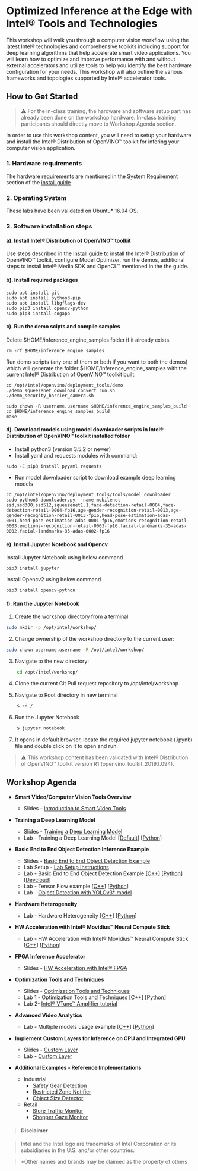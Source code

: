# Optimized Inference at the Edge with Intel® Tools and Technologies
This workshop will walk you through a computer vision workflow using the latest Intel® technologies and comprehensive toolkits including support for deep learning algorithms that help accelerate smart video applications. You will learn how to optimize and improve performance with and without external accelerators and utilize tools to help you identify the best hardware configuration for your needs. This workshop will also outline the various frameworks and topologies supported by Intel® accelerator tools.

## How to Get Started

> :warning: For the in-class training, the hardware and software setup part has already been done on the workshop hardware. In-class training participants should directly move to Workshop Agenda section.

In order to use this workshop content, you will need to setup your hardware and install the Intel® Distribution of OpenVINO™ toolkit for infering your computer vision application.  
### 1. Hardware requirements
The hardware requirements are mentioned in the System Requirement section of the [install guide](https://software.intel.com/en-us/articles/OpenVINO-Install-Linux)

### 2. Operating System
These labs have been validated on Ubuntu* 16.04 OS.

### 3. Software installation steps
#### a). Install Intel® Distribution of OpenVINO™ toolkit
Use steps described in the [install guide](https://software.intel.com/en-us/articles/OpenVINO-Install-Linux)
to install the Intel® Distribution of OpenVINO™ toolkit, configure Model Optimizer, run the demos, additional steps to install Intel® Media SDK and OpenCL™ mentioned in the the guide.

#### b). Install required packages
	sudo apt install git
	sudo apt install python3-pip
	sudo apt install libgflags-dev
	sudo pip3 install opencv-python
	sudo pip3 install cogapp

#### c). Run the demo scipts and compile samples
Delete $HOME/inference_engine_samples folder if it already exists.

	rm -rf $HOME/inference_engine_samples

Run demo scripts (any one of them or both if you want to both the demos) which will generate the folder $HOME/inference_engine_samples with the current Intel® Distribution of OpenVINO™ toolkit built.

	cd /opt/intel/openvino/deployment_tools/demo
	./demo_squeezenet_download_convert_run.sh
	./demo_security_barrier_camera.sh

	sudo chown -R username.username $HOME/inference_engine_samples_build
	cd $HOME/inference_engine_samples_build
	make

#### d). Download models using model downloader scripts in Intel® Distribution of OpenVINO™ toolkit installed folder
   - Install python3 (version 3.5.2 or newer)
   - Install yaml and requests modules with command:

	sudo -E pip3 install pyyaml requests

   - Run model downloader script to download example deep learning models

	cd /opt/intel/openvino/deployment_tools/tools/model_downloader
	sudo python3 downloader.py --name mobilenet-ssd,ssd300,ssd512,squeezenet1.1,face-detection-retail-0004,face-detection-retail-0004-fp16,age-gender-recognition-retail-0013,age-gender-recognition-retail-0013-fp16,head-pose-estimation-adas-0001,head-pose-estimation-adas-0001-fp16,emotions-recognition-retail-0003,emotions-recognition-retail-0003-fp16,facial-landmarks-35-adas-0002,facial-landmarks-35-adas-0002-fp16

<!---
#### e). Install Intel® System Studio, VNC viewer and Setup on development machine

Follow the [guide](./up2-vision-kit/setup_intel_system_studio_2019.md) to install Intel® System Studio and VNC viewer on your development machine.
--->

#### e). Install Jupyter Notebook and Opencv
Install Jupyter Notebook using below command

	pip3 install jupyter

Install Opencv2 using below command

	pip3 install opencv-python

#### f). Run the Jupyter Notebook
1.	Create the workshop directory from a terminal:

```bash
sudo mkdir -p /opt/intel/workshop/
```
2.	Change ownership of the workshop directory to the current user:

```bash
sudo chown username.username -R /opt/intel/workshop/
```
3.	Navigate to the new directory:
```bash
	cd /opt/intel/workshop/
```

4.	Clone the current Git Pull request repository to /opt/intel/workshop

5. Navigate to Root directory in new terminal

```bash
	$ cd /
```


6. Run the Jupyter Notebook
```bash
	$ jupyter notebook
```

7. It opens in default browser, locate the required jupyter notebook (.ipynb) file and double click on it to open and run.

> :warning: This workshop content has been validated with Intel® Distribution of OpenVINO™ toolkit version R1 (openvino_toolkit_2019.1.094).



## Workshop Agenda
* **Smart Video/Computer Vision Tools Overview**
  - Slides - [Introduction to Smart Video Tools](./presentations/01-Introduction-to-Intel-Smart-Video-Tools.pdf)

* **Training a Deep Learning Model**
  - Slides - [Training a Deep Learning Model](./presentations/DL_training_model.pdf)
  - Lab - Training a Deep Learning Model  [[Default](./dl-model-training/README.md)] [[Python](./dl-model-training/Python/Deep_Learning_Tutorial.ipynb)]

* **Basic End to End Object Detection Inference Example**
  - Slides - [Basic End to End Object Detection Example](./presentations/02-03_Basic-End-to-End-Object-Detection-Example.pdf)
  - Lab Setup - [Lab Setup Instructions](./Lab_setup.md)
  - Lab - Basic End to End Object Detection Example   [[C++](./object-detection/README.md)]   [[Python](./object-detection/Python/basic_end_to_end_object_detection.ipynb)]  [[Devcloud](./object-detection/Devcloud/basic_end_to_end_object_detection.ipynb)]
  - Lab - Tensor Flow example [[C++](./advanced-video-analytics/tensor_flow.md)] [[Python](./object-detection/Python/Tensor_Flow_example.ipynb)]
  - Lab - [Object Detection with YOLOv3* model](./object-detection/README_yolov3.md)

* **Hardware Heterogeneity**
  - Lab - Hardware Heterogeneity [[C++](./hardware-heterogeneity/README.md)] [[Python](./hardware-heterogeneity/Python/hardware-heterogeneity.ipynb)]

* **HW Acceleration with Intel® Movidius™ Neural Compute Stick**
  - Lab - HW Acceleration with Intel® Movidius™ Neural Compute Stick [[C++](./HW-Acceleration-with-Movidious-NCS/README.md)] [[Python](./HW-Acceleration-with-Movidious-NCS/Python/HW_Acceleration_with_Movidius_NCS.ipynb)]

* **FPGA Inference Accelerator**
  - Slides - [HW Acceleration with Intel® FPGA](./presentations/FPGA.pdf)

* **Optimization Tools and Techniques**
  - Slides - [Optimization Tools and Techniques](./presentations/04-05_Optimization_and_advanced_analytics.pdf)
  - Lab 1 - Optimization Tools and Techniques [[C++](./optimization-tools-and-techniques/README.md)] [[Python](./optimization-tools-and-techniques/Python/optimization_tools_and_techniques.ipynb)]
  - Lab 2- [Intel® VTune™ Amplifier tutorial](./optimization-tools-and-techniques/README_VTune.md)

* **Advanced Video Analytics**
  - Lab - Multiple models usage example [[C++](./advanced-video-analytics/multiple_models.md)] [[Python](./advanced-video-analytics/Python/advanced_video_analytics.ipynb)]
<!----  
* **UP²\* AI Vision Development kit as Edge**
  - Setup - [Development machine and Internet Connection Sharing](./up2-vision-kit/dev_machine_setup.md)
  - Lab - [Interact face detection on UP2 kit using Intel® System Studio](./up2-vision-kit/openvino-projects-using-iss2019.md) ---->

* **Implement Custom Layers for Inference on CPU and Integrated GPU**
  - Slides - [Custom Layer](./presentations/custom_layer.pdf)
  - Lab - [Custom Layer](./custom-layer/README.md)

* **Additional Examples - Reference Implementations**
  - Industrial
  	- [Safety Gear Detection](./safety-gear-example/README.md)
	- [Restricted Zone Notifier](https://github.com/intel-iot-devkit/restricted-zone-notifier-cpp)
  	- [Object Size Detector](https://github.com/intel-iot-devkit/object-size-detector-cpp)
  - Retail
  	- [Store Traffic Monitor](https://github.com/intel-iot-devkit/store-traffic-monitor)
	- [Shopper Gaze Monitor](https://github.com/intel-iot-devkit/shopper-gaze-monitor-cpp)
<!--
* **Workshop Survey**
  - [Workshop Survey](https://idz.qualtrics.com/jfe/form/SV_a9GvOxtOrOziykB)
  - [Custom Layer Tutorial Survey](https://intelemployee.az1.qualtrics.com/jfe/form/SV_1ZjOKaEIQUM5FpX)
  - [Embedded Vision Summit Workshop Survey](https://intel.az1.qualtrics.com/jfe/form/SV_6RsCwmj6QGD3PAF)
  -->
> #### Disclaimer

> Intel and the Intel logo are trademarks of Intel Corporation or its subsidiaries in the U.S. and/or other countries.

> *Other names and brands may be claimed as the property of others
